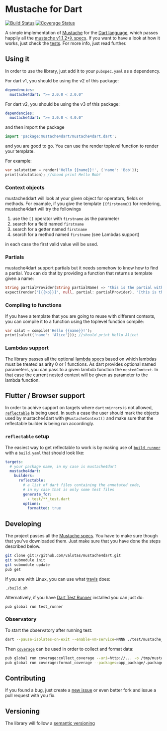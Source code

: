 # Mustache for Dart

[![Build Status](https://travis-ci.org/valotas/mustache4dart.svg?branch=dart2)](https://travis-ci.org/valotas/mustache4dart)
[![Coverage Status](https://coveralls.io/repos/github/valotas/mustache4dart/badge.svg?branch=master)](https://coveralls.io/github/valotas/mustache4dart?branch=master)

A simple implementation of [Mustache][mustache] for the
[Dart language][dartlang], which passes happily all the
[mustache v1.1.2+λ specs][specs]. If you want to have a look at how it works,
just check the [tests][tests]. For more info, just read further.

## Using it

In order to use the library, just add it to your `pubspec.yaml` as a dependency.

For dart v1, you should be using the v2 of this package:

```yaml
dependencies:
  mustache4dart: ">= 2.0.0 < 3.0.0"
```

For dart v2, you should be using the v3 of this package:

```yaml
dependencies:
  mustache4dart: ">= 3.0.0 < 4.0.0"
```

and then import the package

```dart
import 'package:mustache4dart/mustache4dart.dart';
```

and you are good to go. You can use the render toplevel function to render your
template.

For example:

```dart
var salutation = render('Hello {{name}}!', {'name': 'Bob'});
print(salutation); //shoud print Hello Bob!
```

### Context objects

mustache4dart will look at your given object for operators, fields or methods.
For example, if you give the template `{{firstname}}` for rendering,
mustache4dart will try the followings

1. use the `[]` operator with `firstname` as the parameter
2. search for a field named `firstname`
3. search for a getter named `firstname`
4. search for a method named `firstname` (see Lambdas support)

in each case the first valid value will be used.

### Partials

mustache4dart support partials but it needs somehow to know how to find a
partial. You can do that by providing a function that returns a template
given a name:

```dart
String partialProvider(String partialName) => "this is the partial with name: ${partialName}";
expect(render('[{{>p}}]', null, partial: partialProvider), '[this is the partial with name: p]'));
```

### Compiling to functions

If you have a template that you are going to reuse with different contexts,
you can compile it to a function using the toplevel function compile:

```dart
var salut = compile('Hello {{name}}!');
print(salut({'name': 'Alice'})); //should print Hello Alice!
```

### Lambdas support

The library passes all the optional [lambda specs][lambda_specs] based on
which lambdas must be treated as arity 0 or 1 functions. As dart provides
optional named parameters, you can pass to a given lambda function the
`nestedContext`. In that case the current nested context will be given as
parameter to the lambda function.

## Flutter / Browser support

In order to achive support on targets where `dart:mirrors` is not allowed,
[`reflectable`](https://pub.dartlang.org/packages/reflectable) is being used.
In such a case the user should mark the objects used by mustache4dart with
`@MustacheContext()` and make sure that the reflectable builder is being run
accordingly.

### `reflectable` setup

The easiest way to get reflectable to work is by making use of
[`build_runner`](https://pub.dartlang.org/packages/build_runner) with a
`build.yaml` that should look like:

```yaml
targets:
  # your package name, in my case is mustache4dart
  mustache4dart:
    builders:
      reflectable:
        # a list of dart files containing the annotated code,
        # in my case that is only some test files
        generate_for:
          - test/**_test.dart
        options:
          formatted: true
```

## Developing

The project passes all the [Mustache specs][specs]. You have to make sure
though that you've downloaded them. Just make sure that you have done the
steps described below.

```sh
git clone git://github.com/valotas/mustache4dart.git
git submodule init
git submodule update
pub get
```

If you are with Linux, you can use what [travis][travis] does:

```sh
./build.sh
```

Alternatively, if you have [Dart Test Runner][testrunner] installed you can
just do:

```
pub global run test_runner
```

### Observatory

To start the observatory after running test:

```sh
dart --pause-isolates-on-exit --enable-vm-service=NNNN ./test/mustache_all.dart
```

Then [`coverage`][coverage] can be used in order to collect and format data:

```sh
pub global run coverage:collect_coverage --uri=http://... -o /tmp/mustache4dart.coverage.json --resume-isolates
pub global run coverage:format_coverage --packages=app_package/.packages -i /tmp/mustache4dart.coverage.json
```

## Contributing

If you found a bug, just create a [new issue][new_issue] or even better fork
and issue a pull request with you fix.

## Versioning

The library will follow a [semantic versioning][semver]

[mustache]: http://mustache.github.com/
[dartlang]: https://www.dartlang.org/
[tests]: http://github.com/valotas/mustache4dart/blob/master/test/mustache_tests.dart
[specs]: http://github.com/mustache/spec
[lambda_specs]: https://github.com/mustache/spec/blob/master/specs/~lambdas.yml
[new_issue]: https://github.com/valotas/mustache4dart/issues/new
[semver]: http://semver.org/
[testrunner]: https://pub.dartlang.org/packages/test_runner
[travis]: https://travis-ci.org/valotas/mustache4dart
[coverage]: https://pub.dartlang.org/packages/coverage
